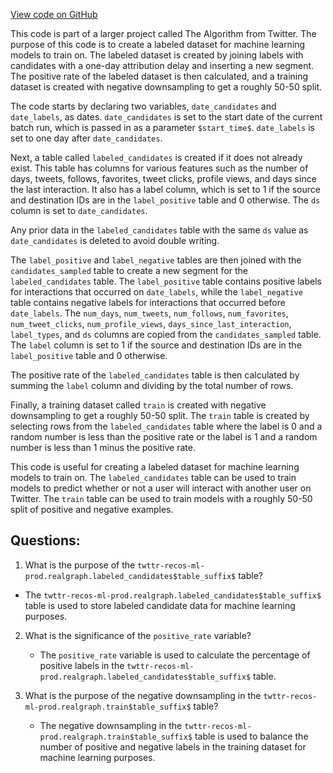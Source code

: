 [View code on GitHub](https://github.com/misbahsy/the-algorithm/src/scala/com/twitter/interaction_graph/bqe/training/labeled_candidates.sql)

This code is part of a larger project called The Algorithm from Twitter. The purpose of this code is to create a labeled dataset for machine learning models to train on. The labeled dataset is created by joining labels with candidates with a one-day attribution delay and inserting a new segment. The positive rate of the labeled dataset is then calculated, and a training dataset is created with negative downsampling to get a roughly 50-50 split.

The code starts by declaring two variables, `date_candidates` and `date_labels`, as dates. `date_candidates` is set to the start date of the current batch run, which is passed in as a parameter `$start_time$`. `date_labels` is set to one day after `date_candidates`.

Next, a table called `labeled_candidates` is created if it does not already exist. This table has columns for various features such as the number of days, tweets, follows, favorites, tweet clicks, profile views, and days since the last interaction. It also has a label column, which is set to 1 if the source and destination IDs are in the `label_positive` table and 0 otherwise. The `ds` column is set to `date_candidates`.

Any prior data in the `labeled_candidates` table with the same `ds` value as `date_candidates` is deleted to avoid double writing.

The `label_positive` and `label_negative` tables are then joined with the `candidates_sampled` table to create a new segment for the `labeled_candidates` table. The `label_positive` table contains positive labels for interactions that occurred on `date_labels`, while the `label_negative` table contains negative labels for interactions that occurred before `date_labels`. The `num_days`, `num_tweets`, `num_follows`, `num_favorites`, `num_tweet_clicks`, `num_profile_views`, `days_since_last_interaction`, `label_types`, and `ds` columns are copied from the `candidates_sampled` table. The `label` column is set to 1 if the source and destination IDs are in the `label_positive` table and 0 otherwise.

The positive rate of the `labeled_candidates` table is then calculated by summing the `label` column and dividing by the total number of rows.

Finally, a training dataset called `train` is created with negative downsampling to get a roughly 50-50 split. The `train` table is created by selecting rows from the `labeled_candidates` table where the label is 0 and a random number is less than the positive rate or the label is 1 and a random number is less than 1 minus the positive rate.

This code is useful for creating a labeled dataset for machine learning models to train on. The `labeled_candidates` table can be used to train models to predict whether or not a user will interact with another user on Twitter. The `train` table can be used to train models with a roughly 50-50 split of positive and negative examples.
## Questions: 
 1. What is the purpose of the `twttr-recos-ml-prod.realgraph.labeled_candidates$table_suffix$` table?
   - The `twttr-recos-ml-prod.realgraph.labeled_candidates$table_suffix$` table is used to store labeled candidate data for machine learning purposes.

2. What is the significance of the `positive_rate` variable?
   - The `positive_rate` variable is used to calculate the percentage of positive labels in the `twttr-recos-ml-prod.realgraph.labeled_candidates$table_suffix$` table.

3. What is the purpose of the negative downsampling in the `twttr-recos-ml-prod.realgraph.train$table_suffix$` table?
   - The negative downsampling in the `twttr-recos-ml-prod.realgraph.train$table_suffix$` table is used to balance the number of positive and negative labels in the training dataset for machine learning purposes.